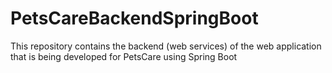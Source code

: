 # PetsCareBackendSpringBoot
This repository contains the backend (web services) of the web application that is being developed for PetsCare using Spring Boot
